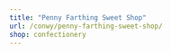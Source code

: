 ```yaml
---
title: "Penny Farthing Sweet Shop"
url: /conwy/penny-farthing-sweet-shop/
shop: confectionery
---
```

